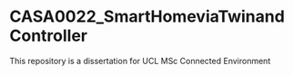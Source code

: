 # CASA0022_SmartHomeviaTwinandController
This repository is a dissertation for UCL MSc Connected Environment
